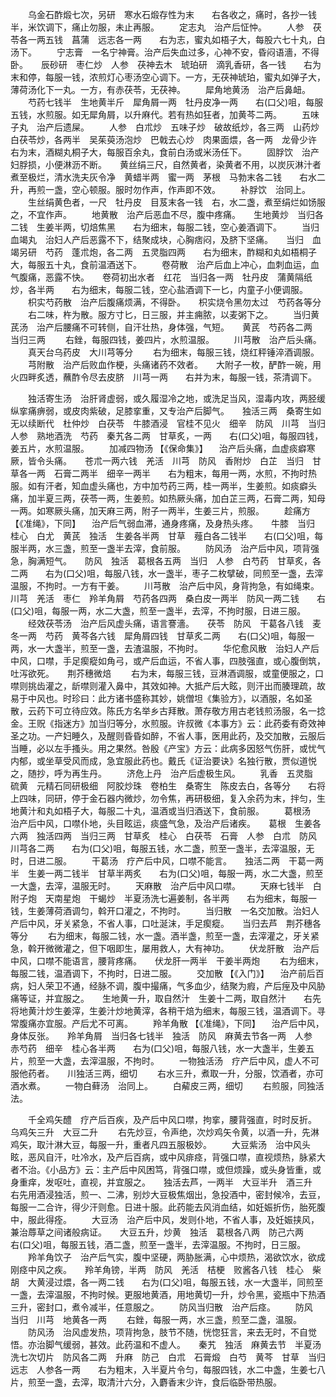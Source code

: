 <!-- { "loadSidebar": true } -->
　　乌金石酢煅七次，另研　寒水石煅存性为末　　右各收之，痛时，各抄一钱半，米饮调下，痛止勿服，未止再服。
　　定志丸　治产后怔忡。
　　人参　茯苓各一两五钱　菖蒲　远志各一两　　右为志，蜜丸如梧子大，每股六七十丸，白汤下。
　　宁志膏　一名宁神膏。治产后失血过多，心神不安，昏闷语濇，不得卧。　　辰砂研　枣仁炒　人参　茯神去木　琥珀研　滴乳香研，各一钱　　右为末和停，每服一钱，浓煎灯心枣汤空心调下。一方，无茯神琥珀，蜜丸如弹子大，薄荷汤化下一丸。一方，有赤茯苓，无茯神。
　　犀角地黄汤　治产后鼻衄。
　　芍药七钱半　生地黄半斤　犀角屑一两　牡丹皮净一两　　右(口父)咀，每服五钱，水煎服。如无犀角屑，以升麻代。若有热如狂者，加黄芩二两。
　　五味子丸　治产后遗屎。
　　人参　白朮炒　五味子炒　破故纸炒，各三两　山药炒　白茯苓炒，各两半　吴茱萸汤泡炒　巴戟去心炒　肉果面煨，各一两　龙骨少许　　右为末，酒糊丸桐子大，每服百余丸，食前白汤或米汤任下。
　　固脬饮　治产妇脬损，小便淋沥不断。　　黄丝绢三尺，自然黄者，染黄者不用，以炭灰淋汁者煮至极烂，清水洗夫灰令净　黄蜡半两　蜜一两　茅根　马勃末各二钱　　右水二升，再煎一盏，空心顿服。服时勿作声，作声即不效。
　　补脬饮　治同上。
　　生丝绢黄色者，一尺　牡丹皮　目芨末各一钱　右，水二盏，煮至绢烂如饧服之，不宜作声。
　　地黄散　治产后恶血不尽，腹中疼痛。　　生地黄炒　当归各二钱　生姜半两，切焙焦黑　　右为细末，每服二钱，空心姜酒调下。
　　当归血竭丸　治妇人产后恶露不下，结聚成块，心胸痞闷，及脐下坚痛。　　当归　血竭另研　芍药　蓬朮炮，各二两　五灵脂四两　　右为细末，酢糊和丸如梧桐子大，每服五十丸，食前温酒送下。
　　卷荷散　治产后血上冲心，血刺血运，血气腹痛，恶露不快。　　卷荷初出水者　红花　当归各一两　牡丹皮　蒲黄隔纸炒，各半两　　右为细末，每服二钱，空心盐酒调下一匕，内童子小便调服。
　　枳实芍药散　治产后腹痛烦满，不得卧。　　枳实烧令黑勿太过　芍药各等分
　　右二味，杵为散。服方寸匕，日三服，并主痈脓，以麦粥下之。
　　当归黄芪汤　治产后腰痛不可转侧，自汗壮热，身体强，气短。　　黄芪　芍药各二两　当归三两
　　右銼，每服四钱，姜四片，水煎温服。
　　川芎散　治产后头痛。
　　真天台乌药皮　大川芎等分
　　右为细末，每服三钱，烧红秤锤淬酒调服。
　　芎附散　治产后败血作梗，头痛诸药不效者。　　大附子一枚，酽酢一碗，用火四畔炙透，蘸酢令尽去皮脐　川芎一两　　右并为末，每服一钱，茶清调下。

　　独活寄生汤　治肝肾虚弱，或久履湿冷之地，或洗足当风，湿毒内攻，两胫缓纵挛痛痹弱，或皮肉紫破，足膝挛重，又专治产后脚气。　　独活三两　桑寄生如无以续断代　杜仲炒　白茯苓　牛膝酒浸　官桂不见火　细辛　防风　川芎　当归　人参　熟地酒洗　芍药　秦艽各二两　甘草炙，一两　　右(口父)咀，每服四钱，姜五片，水煎温服。
　　加减四物汤 【《保命集》】 　治产后头痛，血虚痰癖寒厥，皆令头痛。　　苍朮一两六钱　羌活　川芎　防风　香附炒　白芷　当归　甘草各一两　石膏二两半　细辛一两半　　右为粗末，每用一两，水煎，不拘时热服。如有汗者，知血虚头痛也，方中加芍药三两，桂一两半，生姜煎。如痰癖头痛，加半夏三两，茯苓一两，生姜煎。如热厥头痛，加白芷三两，石膏二两，知母一两。如寒厥头痛，加天麻三两，附子一两半，生姜三片，煎服。
　　趁痛方 【《准绳》，下同】 　治产后气弱血滞，通身疼痛，及身热头疼。　　牛膝　当归　桂心　白尤　黄芪　独活　生姜各半两　甘草　薤白各二钱半　　右(口父)咀，每服半两，水三盏，煎至一盏半去滓，食前服。
　　防风汤　治产后中风，项背强急，胸满短气。　　防风　独活　葛根各五两　当归　人参　白芍药　甘草炙，各二两　　右为(口父)咀，每服八钱，水一盏半，枣子二枚擘破，同煎至一盏，去滓温服，不拘时。一方有干姜。
　　川芎散　治产后中风，身背拘急，有如绳束。　　川芎　羌活　枣仁　羚羊角屑　芍药各四两　桑白皮一两半　防风一两二钱　　右(口父)咀，每服一两，水二大盏，煎至一盏半，去滓，不拘时服，日进三服。
　　经效茯苓汤　治产后风虚头痛，语言謇濇。　　茯苓　防风　干葛各八钱　麦冬一两　芍药　黄芩各六钱　犀角屑四钱　甘草炙二两　　右(口父)咀，每服一两，水一大盏半，煎至一盏，去渣温服，不拘时。
　　华佗愈风散　治妇人产后中风，口噤，手足瘈瘲如角弓，或产后血运，不省人事，四肢强直，或心腹倒筑，吐泻欲死。　　荆芥穗微焙
　　右为末，每服三钱，豆淋酒调服，或童便服之，口噤则挑齿灌之，龂噤则灌入鼻中，其效如神。大抵产后大眩，则汗出而腠理疏，故易于中风也。时珍曰：此方诸书盛称其妙，姚僧坦《集验方》，以酒服，名如圣散，云药下可立待应效。陈氏方名举乡古拜散。萧存敬方用古老钱煎汤服，名一捻金。王贶《指迷方》加当归等分，水煎服。许叔微《本事方》云：此药委有奇效神圣之功。一产妇睡久，及醒则昏昏如醉，不省人事，医用此药，及交加散，云服后当睡，必以左手搔头。用之果然。咎殷《产宝》方云：此病多因怒气伤肝，或忧气内郁，或坐草受风而成，急宜服此药也。戴氏《证治要诀》名独行散，贾似道悦之，随抄，呼为再生丹。
　　济危上丹　治产后虚极生风。
　　乳香　五灵脂　硫黄　元精石同研极细　阿胶炒珠　卷柏生　桑寄生　陈皮去白，各等分　　右将上四味，同研，停于金石器内微炒，勿令焦，再研极细，复入余药为末，拌匀，生地黄汁和丸如梧子大，每服二十丸，温酒或当归酒送下，食前服。
　　葛根汤　治产后中风，口噤仆地，头目眩运，痰盛气急，及治产后诸疾。　　葛根　生姜各六两　独活四两　当归三两　甘草炙　桂心　白茯苓　石膏　人参　白朮　防风　川芎各二两　　右为(口父)咀，每服五钱，水二盏，煎至一盏半，去滓温服，无时，日进二服。
　　干葛汤　疗产后中风，口噤不能言。　　独活二两　干葛一两半　生姜一两二钱半　甘草半两炙　　右为(口父)咀，每服一两，水二大盏，煎至一大盏，去滓，温服无时。
　　天麻散　治产后中风口噤。
　　天麻七钱半　白附子炮　天南星炮　干蝎炒　半夏汤洗七遍姜制，各半两　　右为细末，每服一钱，生姜薄荷酒调匀，斡开口灌之，不拘时。
　　当归散　一名交加散。治妇人产后中风，牙关紧急，不省人事，口吐涎沫，手足瘈瘲。　　当归去芦　荆芥穗各等分
　　右为细末，每服二钱，水一盏。酒半盏，煎至一盏，去滓灌之，牙关紧急，斡开微微灌之，但下咽即生，屡用救人，大有神功。
　　伏龙肝散　治产后中风，口噤不能语言，腰背疼痛。　　伏龙肝一两半　干姜半两炮
　　右为细末，每服二钱，温酒调下，不拘时，日进二服。
　　交加散 【《入门》】 　治产前后百病，妇人荣卫不通，经脉不调，腹中撮痛，气多血少，结聚为瘕，产后痓及中风胁痛等证，并宜服之。　　生地黄一升，取自然汁　生姜十二两，取自然汁　　右先将地黄汁炒生姜滓，生姜汁炒地黄滓，各稍干焙为细末，每服三钱，温酒调下。寻常腹痛亦宜服。产后尤不可离。
　　羚羊角散 【《准绳》，下同】 　治产后中风，身体反张。　　羚羊角屑　当归各七钱半　独活　防风　麻黄去节各一两　人参　赤芍药　细辛　桂心各半两　　右为(口父)咀，每服八钱，水一大盏半，生姜五片，煎至一大盏，去滓温服，不拘时。
　　一物独活汤　疗产后中风，虚人不可服他药者。　　川独活三两，细切
　　右水三升，煮取一升，分服，饮酒者，亦可酒水煮。
　　一物白藓汤　治同上。
　　白薢皮三两，细切
　　右煎服，同独活法。

　　千全鸡矢醴　疗产后百疾，及产后中风口噤，拘挛，腰背强直，时时反折。　　乌鸡矢三升　大豆二升
　　右先炒豆，令声绝，次炒鸡矢令黄，以酒一升，先淋鸡矢，取汁淋大豆，每服一升，重者凡四五服极妙。
　　大豆紫汤　治中风头眩，恶风自汗，吐冷水，及产后百病，或中风痱痉，背强口噤，直视烦热，脉紧大者不治。《小品方》云：主产后中风困笃，背强口噤，或但烦躁，或头身皆重，或身重痒，发呕吐，直视，并宜服之。　　独活去芦，一两半　大豆半升　酒三升　　右先用酒浸独活，煎一、二沸，别炒大豆极焦烟出，急投酒中，密封候冷，去豆，每服一二合许，得少汗则愈。日进十服。此药能去风消血结，如妊娠折伤，胎死腹中，服此得痊。
　　大豆汤　治产后中风，发则仆地，不省人事，及妊娠挟风，兼治蓐草之间诸般病证。　　大豆五升，炒黄　独活　葛根各八两　防己六两　　右(口父)咀，每服五钱，酒二盏，煎至一盏半，去滓温服。不拘时，日三服。
　　羚羊角饮子　治产后气实，腹中坚硬，两胁胀满，心中烦热，渴欲饮水，欲成刚痉中风之疾。　　羚羊角镑，半两　防风　羌活　桔梗　败酱各八钱　桂心　柴胡　大黄浸过煨，各一两二钱　　右为(口父)咀，每服五钱，水一大盏半，同煎至一盏，去滓温服，不拘时候。更服地黄酒，用地黄切一升，炒令黑，瓷瓶中下热酒三升，密封口，煮令减半，任意服之。
　　防风当归散　治产后痉。
　　防风　当归　川芎　地黄各一两
　　右銼，每服一两，水三盏，煎至二盏，温服。
　　防风汤　治风虚发热，项背拘急，肢节不随，恍惚狂言，来去无时，不自觉悟。亦治脚气缓弱，甚效。此药温和不虚人。　　秦艽　独活　麻黄去节　半夏汤洗七次切片　防风各二两　升麻　防己　白朮　石膏煅　白芍　黄芩　甘草　当归　远志　人参各一两　　右为粗末，入半夏片令匀，每服四钱，水二中盏，生姜七八片，煎至一盏，去滓，取清汁六分，入麝香末少许，食后临卧带热服。
